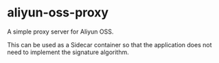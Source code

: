 # aliyun-oss-proxy

A simple proxy server for Aliyun OSS.

This can be used as a Sidecar container so that the application
does not need to implement the signature algorithm.
